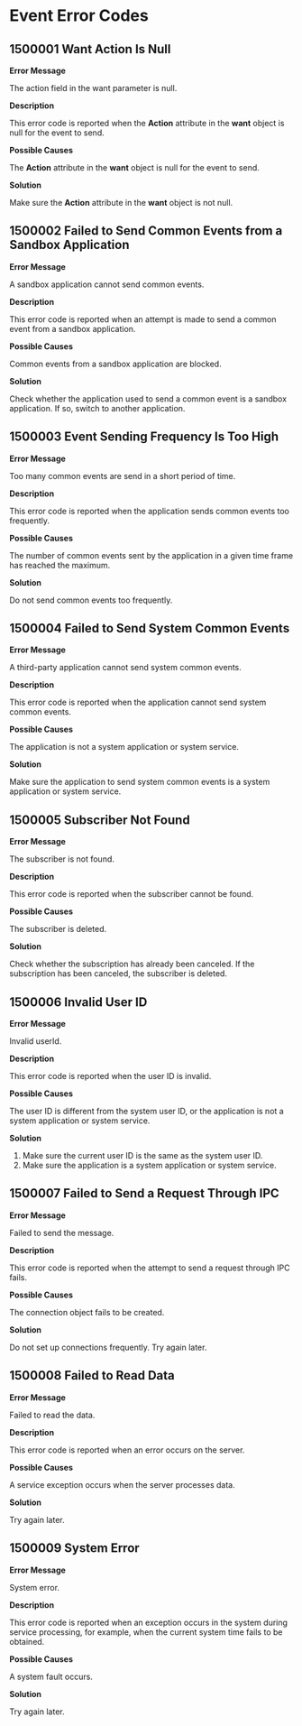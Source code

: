 #   Event Error Codes

## 1500001 Want Action Is Null

**Error Message**

The action field in the want parameter is null.

**Description**

This error code is reported when the **Action** attribute in the **want** object is null for the event to send.

**Possible Causes**

The **Action** attribute in the **want** object is null for the event to send.

**Solution**

Make sure the **Action** attribute in the **want** object is not null.

##  1500002 Failed to Send Common Events from a Sandbox Application

**Error Message**

A sandbox application cannot send common events.

**Description**

This error code is reported when an attempt is made to send a common event from a sandbox application.

**Possible Causes**

Common events from a sandbox application are blocked.

**Solution**

Check whether the application used to send a common event is a sandbox application. If so, switch to another application.

##  1500003 Event Sending Frequency Is Too High

**Error Message**

Too many common events are send in a short period of time.

**Description**

This error code is reported when the application sends common events too frequently.

**Possible Causes**

The number of common events sent by the application in a given time frame has reached the maximum.

**Solution**

Do not send common events too frequently.

##  1500004 Failed to Send System Common Events

**Error Message**

A third-party application cannot send system common events.

**Description**

This error code is reported when the application cannot send system common events.

**Possible Causes**

The application is not a system application or system service.

**Solution**

Make sure the application to send system common events is a system application or system service.

##  1500005 Subscriber Not Found

**Error Message**

The subscriber is not found.

**Description**

This error code is reported when the subscriber cannot be found.

**Possible Causes**

The subscriber is deleted.

**Solution**

Check whether the subscription has already been canceled. If the subscription has been canceled, the subscriber is deleted.

##  1500006 Invalid User ID

**Error Message**

Invalid userId.

**Description**

This error code is reported when the user ID is invalid.

**Possible Causes**

The user ID is different from the system user ID, or the application is not a system application or system service.

**Solution**
1. Make sure the current user ID is the same as the system user ID.
2. Make sure the application is a system application or system service.

##  1500007 Failed to Send a Request Through IPC

**Error Message**

Failed to send the message.

**Description**

This error code is reported when the attempt to send a request through IPC fails.

**Possible Causes**

The connection object fails to be created.

**Solution**

Do not set up connections frequently. Try again later.

##  1500008 Failed to Read Data

**Error Message**

Failed to read the data.

**Description**

This error code is reported when an error occurs on the server.

**Possible Causes**

A service exception occurs when the server processes data.

**Solution**

Try again later.

##  1500009 System Error

**Error Message**

System error.

**Description**

This error code is reported when an exception occurs in the system during service processing, for example, when the current system time fails to be obtained.

**Possible Causes**

A system fault occurs.

**Solution**

Try again later.